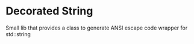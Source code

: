 # Decorated String
Small lib that provides a class to generate ANSI escape code wrapper for std::string
